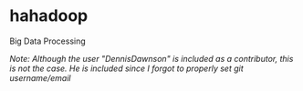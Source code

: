 # hahadoop

Big Data Processing 

*Note: Although the user "DennisDawnson" is included as a contributor, this is not the case. He is included since I forgot to properly set git username/email*

